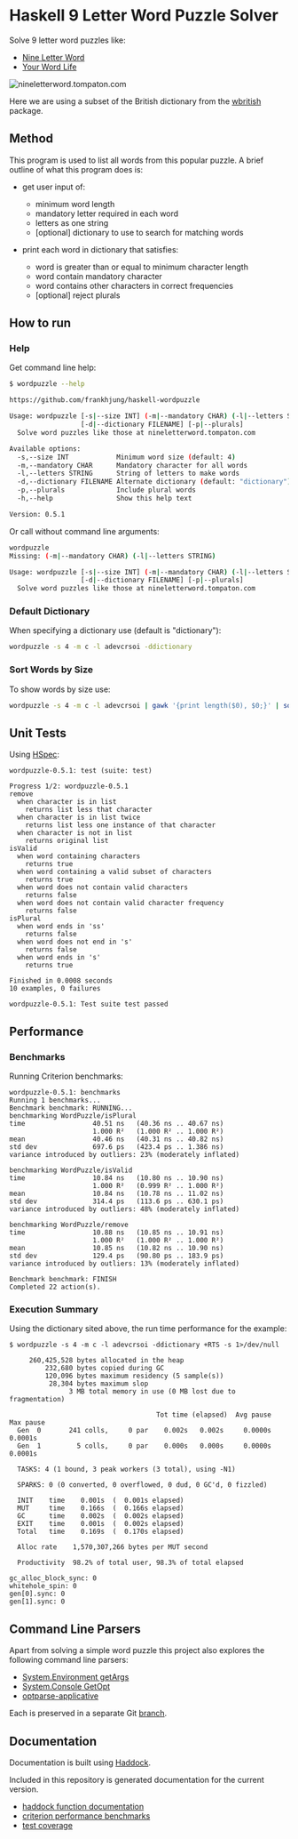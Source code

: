 # Haskell 9 Letter Word Puzzle Solver

Solve 9 letter word puzzles like:

* [Nine Letter Word](http://nineletterword.tompaton.com/adevcrsoi/)
* [Your Word Life](http://www.yourwiselife.com.au/games/9-letter-word/)

![nineletterword.tompaton.com](doc/nineletterword.png)

Here we are using a subset of the British dictionary from the
[wbritish](https://packages.debian.org/sid/text/wbritish) package.


## Method

This program is used to list all words from this popular puzzle.
A brief outline of what this program does is:

* get user input of:
  * minimum word length
  * mandatory letter required in each word
  * letters as one string
  * [optional] dictionary to use to search for matching words

* print each word in dictionary that satisfies:
  * word is greater than or equal to minimum character length
  * word contain mandatory character
  * word contains other characters in correct frequencies
  * [optional] reject plurals


## How to run

### Help

Get command line help:

```bash
$ wordpuzzle --help

https://github.com/frankhjung/haskell-wordpuzzle

Usage: wordpuzzle [-s|--size INT] (-m|--mandatory CHAR) (-l|--letters STRING)
                  [-d|--dictionary FILENAME] [-p|--plurals]
  Solve word puzzles like those at nineletterword.tompaton.com

Available options:
  -s,--size INT            Minimum word size (default: 4)
  -m,--mandatory CHAR      Mandatory character for all words
  -l,--letters STRING      String of letters to make words
  -d,--dictionary FILENAME Alternate dictionary (default: "dictionary")
  -p,--plurals             Include plural words
  -h,--help                Show this help text

Version: 0.5.1
```

Or call without command line arguments:

```bash
wordpuzzle
Missing: (-m|--mandatory CHAR) (-l|--letters STRING)

Usage: wordpuzzle [-s|--size INT] (-m|--mandatory CHAR) (-l|--letters STRING)
                  [-d|--dictionary FILENAME] [-p|--plurals]
  Solve word puzzles like those at nineletterword.tompaton.com
```

### Default Dictionary

When specifying a dictionary use (default is "dictionary"):

```bash
wordpuzzle -s 4 -m c -l adevcrsoi -ddictionary
```

### Sort Words by Size

To show words by size use:

```bash
wordpuzzle -s 4 -m c -l adevcrsoi | gawk '{print length($0), $0;}' | sort -r
```


## Unit Tests

Using [HSpec](https://hspec.github.io/):

```text
wordpuzzle-0.5.1: test (suite: test)

Progress 1/2: wordpuzzle-0.5.1
remove
  when character is in list
    returns list less that character
  when character is in list twice
    returns list less one instance of that character
  when character is not in list
    returns original list
isValid
  when word containing characters
    returns true
  when word containing a valid subset of characters
    returns true
  when word does not contain valid characters
    returns false
  when word does not contain valid character frequency
    returns false
isPlural
  when word ends in 'ss'
    returns false
  when word does not end in 's'
    returns false
  when word ends in 's'
    returns true

Finished in 0.0008 seconds
10 examples, 0 failures

wordpuzzle-0.5.1: Test suite test passed
```


## Performance

### Benchmarks

Running Criterion benchmarks:

```text
wordpuzzle-0.5.1: benchmarks
Running 1 benchmarks...
Benchmark benchmark: RUNNING...
benchmarking WordPuzzle/isPlural
time                 40.51 ns   (40.36 ns .. 40.67 ns)
                     1.000 R²   (1.000 R² .. 1.000 R²)
mean                 40.46 ns   (40.31 ns .. 40.82 ns)
std dev              697.6 ps   (423.4 ps .. 1.386 ns)
variance introduced by outliers: 23% (moderately inflated)

benchmarking WordPuzzle/isValid
time                 10.84 ns   (10.80 ns .. 10.90 ns)
                     1.000 R²   (0.999 R² .. 1.000 R²)
mean                 10.84 ns   (10.78 ns .. 11.02 ns)
std dev              314.4 ps   (113.6 ps .. 630.1 ps)
variance introduced by outliers: 48% (moderately inflated)

benchmarking WordPuzzle/remove
time                 10.88 ns   (10.85 ns .. 10.91 ns)
                     1.000 R²   (1.000 R² .. 1.000 R²)
mean                 10.85 ns   (10.82 ns .. 10.90 ns)
std dev              129.4 ps   (90.80 ps .. 183.9 ps)
variance introduced by outliers: 13% (moderately inflated)

Benchmark benchmark: FINISH
Completed 22 action(s).
```

### Execution Summary

Using the dictionary sited above, the run time performance for the example:

```text
$ wordpuzzle -s 4 -m c -l adevcrsoi -ddictionary +RTS -s 1>/dev/null

     260,425,528 bytes allocated in the heap
         232,680 bytes copied during GC
         120,096 bytes maximum residency (5 sample(s))
          28,304 bytes maximum slop
               3 MB total memory in use (0 MB lost due to fragmentation)

                                     Tot time (elapsed)  Avg pause  Max pause
  Gen  0       241 colls,     0 par    0.002s   0.002s     0.0000s    0.0001s
  Gen  1         5 colls,     0 par    0.000s   0.000s     0.0000s    0.0001s

  TASKS: 4 (1 bound, 3 peak workers (3 total), using -N1)

  SPARKS: 0 (0 converted, 0 overflowed, 0 dud, 0 GC'd, 0 fizzled)

  INIT    time    0.001s  (  0.001s elapsed)
  MUT     time    0.166s  (  0.166s elapsed)
  GC      time    0.002s  (  0.002s elapsed)
  EXIT    time    0.001s  (  0.002s elapsed)
  Total   time    0.169s  (  0.170s elapsed)

  Alloc rate    1,570,307,266 bytes per MUT second

  Productivity  98.2% of total user, 98.3% of total elapsed

gc_alloc_block_sync: 0
whitehole_spin: 0
gen[0].sync: 0
gen[1].sync: 0
```


## Command Line Parsers

Apart from solving a simple word puzzle this project also explores the following
command line parsers:

* [System.Environment getArgs](https://hackage.haskell.org/package/base/docs/System-Environment.html)
* [System.Console GetOpt](https://hackage.haskell.org/package/base/docs/System-Console-GetOpt.html)
* [optparse-applicative](https://hackage.haskell.org/package/optparse-applicative)

Each is preserved in a separate Git [branch](https://github.com/frankhjung/haskell-wordpuzzle/branches).


## Documentation

Documentation is built using [Haddock](https://www.haskell.org/haddock/).

Included in this repository is generated documentation for the current version.

* [haddock function documentation](./doc/html/wordpuzzle/index.html)
* [criterion performance benchmarks](./doc/benchmark.html)
* [test coverage](./doc/hpc/wordpuzzle/test/hpc_index.html)

